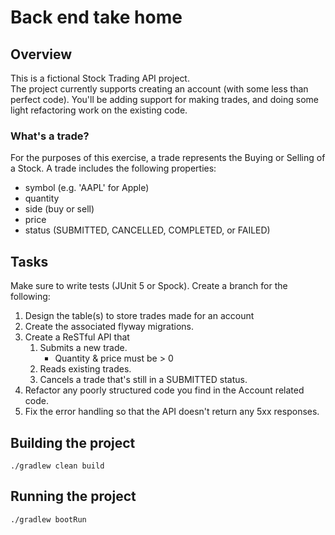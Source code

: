 # Back end take home
## Overview
This is a fictional Stock Trading API project.  
The project currently supports creating an account (with some less than perfect code).
You'll be adding support for making trades, and doing some light refactoring work on the existing code.

### What's a trade?
For the purposes of this exercise, a trade represents the Buying or Selling of a Stock.
A trade includes the following properties:

- symbol (e.g. 'AAPL' for Apple)
- quantity
- side (buy or sell)
- price
- status (SUBMITTED, CANCELLED, COMPLETED, or FAILED)

## Tasks
Make sure to write tests (JUnit 5 or Spock).  Create a branch for the following:

1.  Design the table(s) to store trades made for an account
1.  Create the associated flyway migrations. 
1.  Create a ReSTful API that 
    1. Submits a new trade.
        - Quantity & price must be > 0
    1. Reads existing trades.
    1. Cancels a trade that's still in a SUBMITTED status.
1.  Refactor any poorly structured code you find in the Account related code. 
1.  Fix the error handling so that the API doesn't return any 5xx responses.

## Building the project
    ./gradlew clean build

## Running the project
    ./gradlew bootRun